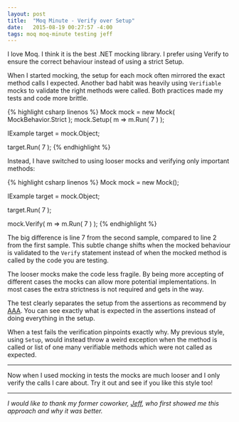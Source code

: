 ```yaml
---
layout: post
title:  "Moq Minute - Verify over Setup"
date:   2015-08-19 00:27:57 -4:00
tags: moq moq-minute testing jeff
---
```


I love Moq. I think it is the best .NET mocking library. I prefer using Verify
to ensure the correct behaviour instead of using a strict Setup.

When I started mocking, the setup for each mock often mirrored the exact
method calls I expected. Another bad habit was heavily using
``Verifiable`` mocks to validate the right methods were called. Both practices made my
tests and code more brittle.

{% highlight csharp linenos %}
Mock<IExample> mock = new Mock<IExample>( MockBehavior.Strict );
mock.Setup( m => m.Run( 7 ) );

IExample target = mock.Object;

target.Run( 7 );
{% endhighlight %}

Instead, I have switched to using looser mocks and verifying only important methods:

{% highlight csharp linenos %}
Mock<IExample> mock = new Mock<IExample>();

IExample target = mock.Object;

target.Run( 7 );

mock.Verify( m => m.Run( 7 ) );
{% endhighlight %}

The big difference is line 7 from the second sample, compared to line 2 from
the first sample. This subtle change shifts when the mocked behaviour is
validated to the ``Verify`` statement instead of when the mocked method is
called by the code you are testing.

The looser mocks make the code less fragile. By being more accepting of
different cases the mocks can allow more potential implementations. In most
cases the extra strictness is not required and gets in the way.

The test clearly separates the setup from the assertions as recommend by
[AAA][aaa]. You can see exactly what is expected in the assertions instead of
doing everything in the setup.

When a test fails the verification pinpoints exactly why. My previous style,
using ``Setup``, would instead throw a weird exception when the method is
called or list of one many verifiable methods which were not called as expected.

<hr />

Now when I used mocking in tests the mocks are much looser and I only verify
the calls I care about. Try it out and see if you like this style too!

<hr />

*I would like to thank my former coworker, [Jeff][jeff], who first showed me
this approach and why it was better.*

[aaa]: http://c2.com/cgi/wiki?ArrangeActAssert
[jeff]: http://www.beyondtechnicallycorrect.com/
